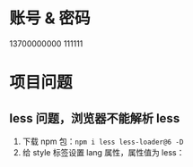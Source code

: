 <!--
 * @Description: 
 * @Author: superman
 * @Date: 2022-03-14 13:58:19
 * @LastEditors: superman
 * @LastEditTime: 2022-04-10 20:24:42
-->

# 账号 & 密码
13700000000    111111





# 项目问题

## less 问题，浏览器不能解析 less
1. 下载 npm 包：`npm i less less-loader@6 -D`
2. 给 style 标签设置 lang 属性，属性值为 less：<style scoped lang="less">


## vue-router
1. Vue2 支持 vue-router3，过高版本会有兼容问题：`npm i vue-router@3`


## 使用 Element 时的抖动问题
- 使用 MessageBox 组件时，每次弹窗出现，页面就会向左抖一下
  其实是弹窗出现后，会多一个 element.style 的样式，我们只需要重置样式即可

``` CSS
body {
    padding-right: 0px !important;
    overflow: hidden;
}
```

- 设置全局样式的方法：
  1. 在 index.html 中设置
  2. 创建 reset.css，在 App.vue 中引入


## 设置二级路由后报错
报错信息：*Failed to mount component: template or render function not defined*
设置组件时，如果需要设置懒加载，应设置成 ：component: () => import("../pages/Center/GroupOrder"),
这是一个箭头函数！！！不是直接通过 import 引入


## CSS 引入报错
报错信息：*Refused to apply style from ‘http://localhost:8080/iconfont.css‘ because its MIME type (‘text/html‘)*
在 reset.css 里面有一句 `@import "./iconfont.css";`，但是并没有这个文件，所以报错 ~





# 总结

## 路由组件 & 非路由组件
- 路由组件一般存放在 pages / views 文件夹，非路由组件一般防止 components 文件夹
- 路由组件一般需要在 router 文件夹中注册；非路由组件在使用的时候，一般都是以标签的形式使用
- 不管什么组件，身上都会有 $route & $router 属性


## $route & $router
- $route 一般用于获取路由信息，eg：路径、query、params...
- $router 一般用于进行编程式导航，eg：push、replace...


## 路由传参
声明式导航 & 编程式导航

- [编程式导航] 的参数传递
1. 传入字符串：`this.$route.push('/search')`


## axios
创建新文件夹 API 放置 axios 操作的文件


## 接口管理
- 如果项目较小：我们可以在组件的生命周期函数中请求数据
- 如果项目较大；我们需要对接口进行统一管理
  具体操作：创建专门的 js 文件，用于请求数据





# nprogress 进度条的使用
1. 下载第三方模块 nprogress：`npm i nprogress`
2. 在 api 请求文件中，引入 nprogress 模块 & 样式文件 nprogress.css
   start - 进度条开始、、done - 进度条结束
3. 在请求拦截器中设置 `nprogress.start()`
4. 在响应拦截器中设置 `nprogress.done()`
- 我们可以修改 nprogress.css 来修改进度条的样式





# 防抖 & 节流

## 防抖
- 防抖 demo：反复点击请求数据，只有最后一次点击是有效的
- 防抖思想：前面的所有触发都会被取消，最后一次触发后，要过指定时间才会有效（最后只执行了一次）

lodash 插件，可用于设置防抖（）
- lodash 对外暴露为 _
- _.debounce(fun, time) 可用于设置防抖效果
  fun 防抖的函数、、time 防抖的时间


## 节流
- 节流 demo：反复点击送花，具有一定时间间隔的点击才有效
- 节流思想：在规定时间内，不会重复触发回调，只有大于这个时间间隔才会触发回调（可以执行很多次）

lodash 插件，也可用于设置节流
- _.throttle(fun, time) 可用于设置节流效果
  fun 节流的函数、、time 节流的时间





# 卡顿现象
三级联动：如果使用声明式导航 router-link，可以实现路由的跳转 并传递参数；
但是，会出现卡顿现象！！！

router-link 是一个组件，当服务器返回数据之后，循环出很多 router-link 组件
快速创建多个组件实例，是一件很耗内存的事情，因此会出现卡顿的情况

所以，三级联动这里，需要使用 **编程式导航**

但是呢，如果给每个标题都绑定事件，还是会造成较大的销号
此时，我们可以通过 **事件委托** 减少事件的绑定





# 过渡动画
- 前提：[组件] / [元素] 要有 `v-if` / `v-show` 指令才可以有过渡动画
  动画组件需要被 transition 标签包裹





# 减少请求次数
因为 TypeNav 在 Home & Search 页面中都用到，每次切换页面时，都需要销毁并重新请求
所以，可以将 TypeNav 的请求放到 App.vue 中，使其只需请求一次（避免重复请求）

∴ 我们可以将经常使用到的数据，放在 App.vue 中请求，可以优化性能

为什么不放入口文件呢？
因为，进了组件才有 this (指向当前组件实例)，入口文件的 this == undefined





# mock 数据
mock 数据，是一些模拟数据，不会真的发送请求到服务器

1. 下载 mockjs：`npm i mockjs`
2. 在 src 文件夹中创建 mock 文件夹
3. 准备 JSON 数据
4. 把 mock 数据需要的图片放置到 public 文件夹下
   public 文件夹在打包的时候，会把资源原封不动的打包到 dist 文件夹中
5. 通过 mockjs 实现虚拟数据的使用
   创建 mockServe.js 配置模拟数据
6. 在入口文件 main.js 中，引入 mockServe.js（至少得让这个文件执行一次）





# swiper
1. 下载 swiper：`npm i swiper@5` // 这里用的是 5 版本
2. 引入依赖包：`import Swiper from "swiper"`
3. 引入 swiper 样式：`import "swiper/css/swiper.css"`
   如果 swiper 组件在多个地方使用，可以在入口文件 main.js 中引入
4. 按照官方文档使用即可

在 Vue 中，可以通过 watch + $nextTick 保证请求被成功响应、且 HTML 结构渲染完成之后，再创建 Swiper 实例





# Search 页面
1. 写静态页面
2. 发请求，获取数据
3. 将数据存储到 Vuex
4. 获取 Vuex 中的数据，动态展示数据





# 滚动行为

## Vue 的滚动行为
- 跳转到新路由时滚动
在创建 VueRouter 时设置 scrollBehavior 方法
```js
// 滚动行为
scrollBehavior(to, from, savedPosition) {
    // y:0 表示滚动条在最上方
    // behavior:'smooth' 可以让它变得更流畅
    return { y: 0, behavior: 'smooth' }
}
```


## JS 的滚动行为
1. element.scrollTo() - 滚动到指定位置
``` js
window.scrollTo(0, 0);

window.scrollTo({
    top: 0,
    left: 0,
    behavior: "smooth",
});
```

2. element.scrollBy() - 滚动指定距离
``` js
window.scrollBy(0, 100);

window.scrollBy({
    top: 100,
    left: 0,
    behavior: 'smooth'
});
```

3. element.scrollIntoView()
``` js
window.scrollIntoView(); // 元素顶端与可视区顶端对齐

window.scrollIntoView({ 
    inline: "nearest",
    block: "start",
    behavior: "smooth"
});
```





# 游客用户 id
1. 使用 uuid 插件，生成唯一的 id 值
2. 进入商品详情页时，将 id 值存储到 localStorage 中
3. 发送 axios 时，添加请求拦截器，在拦截器中存储 id 到请求头中





# token 令牌
1. 注册：通过数据库存储用户信息
2. 登陆：登陆成功时，后台为了区分用户，服务器会下发 token(令牌)，为用户的唯一标识
   一般登陆成功，服务器会下发 token，浏览器[持续化存储] token，带着 token 找服务器要用户信息
   Vuex 仓库对数据的存储，不是持久化的，刷新后数据就会被清空





# 导航守卫
- 全局导航守卫
  用户已登录的话，不能进入登陆注册页面(Login、Register)
  用户未登录的话，不能进入交易页面(Trade)、支付页面(Pay、PaySuccess)、个人中心(Center)，重定向到登陆(Login)

- 路由独享守卫
  Trade 只能从 ShopCart 进入、Pay 只能从 Trade 进入、PaySuccess 只能从 Pay 进入





# 图片懒加载
1. 安装 lazyload：npm i vue-lazyload
2. 到入口l文件 main.js 配置插件
```js
// 引入 lazyload
import VueLazyload from 'vue-lazyload';
import defaultPic from "@/assets/defaultPic.jpg"; // [图片] 和 [JSON] 都是默认导出的，可以直接导入使用
Vue.use(VueLazyload, {
    loading: defaultPic // 懒加载默认图片
});
```
3. 在组件中使用插件：将 src 换成 lazy
```html
<img v-lazy="good.defaultImg" />
```
